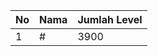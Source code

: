 | No | Nama            | Jumlah Level |
|----|-----------------|--------------|
| 1  | #    |    3900        |
